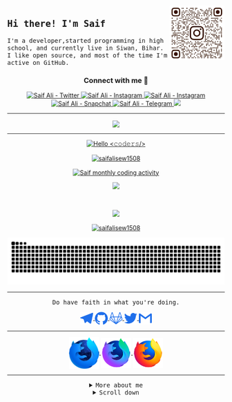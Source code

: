 <a href="https://instagram.com/saifalisew1508" target="_blank">
    <img align="right" width="128px" src="image/instagram_qr.jpg"/>
</a>

<h2>
    <samp>Hi there! I'm Saif</samp>
</h2>
<p>
    <samp>
        I'm a developer,started programming in high school, and currently live in Siwan, Bihar. I like open
        source, and most of the time I'm active on GitHub.
    </samp>
</p>


<h3 align="center">Connect with me 🤝</h3>
<p align="center">
<a href="https://twitter.com/saifalisew1508" align="center" target="blank">
	<img src="https://img.shields.io/twitter/follow/saifalisew1508?logo=twitter&style=for-the-badge" alt="Saif Ali - Twitter" />
</a>

<a href="https://www.linkedin.com/in/saifalisew1508/" align="center" target="blank">
	<img src="https://img.shields.io/badge/linkedin-%230077B5.svg?&style=for-the-badge&logo=linkedin&logoColor=white" alt="Saif Ali - Instagram" />
</a>

<a href="https://instagram.com/saifalisew1508"  align="center" target="blank">
        <img src="https://img.shields.io/badge/Instagram-%23E4405F.svg?style=for-the-badge&logo=Instagram&logoColor=white" alt="Saif Ali - Instagram"
<a/>

<a href="http://snapchat.com/add/saifalisew1508" align="center" target="blank">
         <img src="https://img.shields.io/badge/Snapchat-%23FFFC00.svg?style=for-the-badge&logo=Snapchat&logoColor=white" alt="Saif Ali - Snapchat"
<a/>

<a href="https://t.me/saifalisew1508" align="center" target="blank">
        <img src="https://img.shields.io/badge/Telegram-2CA5E0?style=for-the-badge&logo=telegram&logoColor=white" alt="Saif Ali - Telegram"
<a/>

<a href="https://github.com/saifalisew1508" align="center" target="blank">
        <img src="https://komarev.com/ghpvc/?username=saifalisew1508&style=for-the-badge" alt"Profile Views"
</p>
<hr />


<p align="center"><img align="center" src="https://profile-counter.glitch.me/{saifalisew1508}/count.svg" /></p>
<hr />



<div margin-left: 400px align="center" width="600">

<img src="https://github.com/saifalisew1508/saifalisew1508/blob/main/HEHECODE.gif" alt=" Hello <𝚌𝚘𝚍𝚎𝚛𝚜/> " width="1200" height="250"/>
</div>

<div align="center" width="50">

<!-- Streak -->
<p align="center">
<a href="#go-nowhere">
<img align="center" src="https://github-readme-streak-stats.herokuapp.com/?user=saifalisew1508&theme=tokyonight&ring=ffa200&fire=15f4ee&currStreakNum=a35eff&currStreakLabel=a35eff&sideLabels=4296f5&sideNums=4296f5&hide_border=true&background=00000000" alt="saifalisew1508" />
</a>
</p>

<!-- Activity Graph📊-->
<p align="center">
<a href="#go-nowhere">
<img align="center" src="https://activity-graph.herokuapp.com/graph?username=saifalisew1508&theme=github&bg_color=ffffff00&color=2800f0&point=a35eff&line=15f4ee&custom_title=Last%20month%20GitHub%20activity&hide_border=true&area=true" alt="Saif monthly coding activity" />
</a>
</p>


<p align="center"><a href="https://github.com/saifalisew1508"><img src="https://github-readme-stats.vercel.app/api/top-langs/?username=saifalisew1508&theme=radical&layout=compact"></a></p>

<br />

<p align="center"><a href="https://github.com/saifalisew1508"><img src="https://github-readme-stats.vercel.app/api?username=saifalisew1508&show_icons=true&theme=radical"></a></p>

<!-- Trophies 🏆 -->
<p align="center"> <a href="#go-nowhere"><img src="https://github-profile-trophy.vercel.app/?username=saifalisew1508&title=Issues,Followers,PullRequest,MultipleLang,Stars,Commit&theme=onedark&no-bg=true&no-frame=true" alt="saifalisew1508" /></a> </p>

<!-- Snake Xenzia🐍 -->
![github contribution grid snake animation](https://raw.githubusercontent.com/sljeff/sljeff/output/github-contribution-grid-snake.svg)

<hr/>
<p>
    <samp>Do have faith in what you're doing.</strong>
<p>
<a href="https://t.me/saifalisew1508">
        <img alt="Saif Ali - Telegram" align="center" width="30px" src="image/telegram.svg"/>
</a>
<a href="https://github.com/saifalisew1508">
        <img alt="Saif Ali - Github" align="center" width="30px" src="image/github.svg"/>
</a>
<a href="https://gitlab.com/saifalisew1508">
        <img alt="Saif Ali - GitLab" align="center" width="30px" src="image/gitlab.svg"/>
</a>
<a href="https://twitter.com/saifalisew1508">
        <img alt="Saif Ali - Twitter" align="center" width="30px" src="image/twitter.svg"/>
</a>
<a href="mailto:sachinsaif03@gmail.com">
        <img alt="Saif Ali - Gmail" align="center" width="30px" src="image/gmail.svg"/>
</a>

<hr/>


<a href="https://www.mozilla.org/firefox/developer/">
        <img align="center" width="70px" src="image/Firefox_Developer_Edition.png" alt="Firefox Developers"/>
</a>
<a href="https://www.mozilla.org/firefox/channel/desktop/#nightly">
        <img align="center" width="70px" src="image/Firefox_Nightly_Edition.png" alt="Firefox Nightly"/>
</a>
<a href="https://www.mozilla.org/firefox/new/">
        <img align="center" width="70px" src="image/Firefox.png" alt="Firefox"/>
</a>
<hr/>


<details>
    <summary>
        <samp>More about me</samp>
    </summary>


<h3 align="center">Languages</h3>
<p align="center">
    <img alt="Go" src="https://img.shields.io/badge/-Go-00ADD8?style=for-the-badge&logo=Go&logoColor=fff"/>
    <img alt="Kotlin" src="https://img.shields.io/badge/-Kotlin-0095D5?style=for-the-badge&logo=Kotlin&logoColor=fff"/>
    <img alt="Java" src="https://img.shields.io/badge/-Java-007396?style=for-the-badge&logo=Java&logoColor=fff"/>
    <img alt="JavaScript" src="https://img.shields.io/badge/javascript-%23323330.svg?style=for-the-badge&logo=javascript&logoColor=fff"/>
    <img alt="TypeScript" src="https://img.shields.io/badge/-TypeScript-007ACC?style=for-the-badge&logo=TypeScript&logoColor=fff"/>
    <img alt="Rust" src="https://img.shields.io/badge/-Rust-000?style=for-the-badge&logo=Rust&logoColor=fff"/>
    <img alt="Python" src="https://img.shields.io/badge/-Python-3776AB?style=for-the-badge&logo=Python&logoColor=fff"/>
    <img alt="C++" src="https://img.shields.io/badge/-C++-00599C?style=for-the-badge&logo=C%2B%2B&logoColor=fff"/>
    <img alt="GNU Bash" src="https://img.shields.io/badge/-GNU%20Bash-4EAA25?style=for-the-badge&logo=GNU%20Bash&logoColor=fff"/>
    <img alt="Dart" src="https://img.shields.io/badge/-Dart-0175C2?style=for-the-badge&logo=Dart&logoColor=fff"/>
    <img alt="PHP" src="https://img.shields.io/badge/php-%23777BB4.svg?style=for-the-badge&logo=php&logoColor=fff"/>
    <img alt="HTML5" src="https://img.shields.io/badge/html5-%23E34F26.svg?style=for-the-badge&logo=html5&logoColor=fff"/>
</p>


```typescript
const SAIF = {
    pronouns: ["He", "Him"],
    hobby: ["Coffee", "Programming", "Music", "football"],
    languages: ["Go", "Kotlin", "TypeScript", "Python", "Java", "JavaScript", "Rust", "C++", "Bash", "Dart", "PHP", "HTML5"],
    technologyStack: {
        mobile: {
            android: ["Android XI", "Flutter"],
        },
        frontend: {
            javascript: ["React", "Angular", "Vue", "Electron"],
            css: ["TailwindCSS", "Material UI", "Vuetify", "Angular Material", "Bootstrap"],
        },
        backend: {
            framework: {
                golang: ["Echo", "Go Kit"],
                java: ["Ktor", "Spring Boot"],
                python: ["Flask"],
            },
            databases: ["PostgreSQL", "Redis", "MariaDB","MySQL","MangoDB"],
            devops: ["Docker", "Kubernetes", "Nginx"],
            microservice: {
                protocol: ["RESTful", "gRPC"],
                messageQueues: ["RabbitMQ","RocketMQ","Kafka"],
            },
        },
        systems: ["macOS", "Ubuntu", "Windows Server", "iOS", "Android"],
        editors: ["JetBrains Tools", "Visual Studio Code", "Vim"],
    }
}
```

<p align="center">
    Designed with :heart: by <a href="https://github.com/saifalisew1508" target="_blank">Saif Ali</a>.
</p>

</details>


<details>
    <summary>
        <samp>Scroll down</samp>
    </summary>

## 🎵 Now playing<a href="https://spotify.com/" target="_blank"><img src="https://novatorem.vercel.app/api/spotify" alt="Spotify"></a>

</details>
